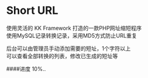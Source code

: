Short URL
=====================
使用灵活的 KK Framework 打造的一款PHP网址缩短程序  
使用MySQL记录转换记录，采用MD5方式防止URL重复  

后台可以由管理员手动添加需要的短址，1个字符以上  
可以查看全部转换的列表，修改已生成的短址等  

####进度 10%..
